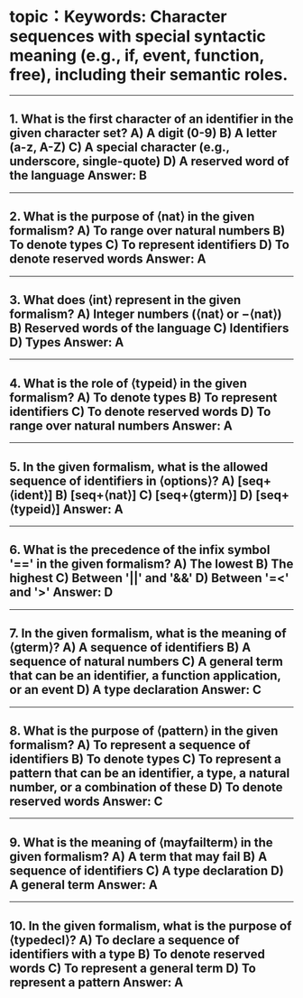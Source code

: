# topic：Keywords: Character sequences with special syntactic meaning (e.g., if, event, function, free), including their semantic roles.

---
**1. What is the first character of an identifier in the given character set?**
A) A digit (0-9)
B) A letter (a-z, A-Z)
C) A special character (e.g., underscore, single-quote)
D) A reserved word of the language
**Answer:** B
---

---
**2. What is the purpose of ⟨nat⟩ in the given formalism?**
A) To range over natural numbers
B) To denote types
C) To represent identifiers
D) To denote reserved words
**Answer:** A
---

---
**3. What does ⟨int⟩ represent in the given formalism?**
A) Integer numbers (⟨nat⟩ or −⟨nat⟩)
B) Reserved words of the language
C) Identifiers
D) Types
**Answer:** A
---

---
**4. What is the role of ⟨typeid⟩ in the given formalism?**
A) To denote types
B) To represent identifiers
C) To denote reserved words
D) To range over natural numbers
**Answer:** A
---

---
**5. In the given formalism, what is the allowed sequence of identifiers in ⟨options⟩?**
A) [seq+⟨ident⟩]
B) [seq+⟨nat⟩]
C) [seq+⟨gterm⟩]
D) [seq+⟨typeid⟩]
**Answer:** A
---

---
**6. What is the precedence of the infix symbol '==' in the given formalism?**
A) The lowest
B) The highest
C) Between '||' and '&&'
D) Between '=<' and '>'
**Answer:** D
---

---
**7. In the given formalism, what is the meaning of ⟨gterm⟩?**
A) A sequence of identifiers
B) A sequence of natural numbers
C) A general term that can be an identifier, a function application, or an event
D) A type declaration
**Answer:** C
---

---
**8. What is the purpose of ⟨pattern⟩ in the given formalism?**
A) To represent a sequence of identifiers
B) To denote types
C) To represent a pattern that can be an identifier, a type, a natural number, or a combination of these
D) To denote reserved words
**Answer:** C
---

---
**9. What is the meaning of ⟨mayfailterm⟩ in the given formalism?**
A) A term that may fail
B) A sequence of identifiers
C) A type declaration
D) A general term
**Answer:** A
---

---
**10. In the given formalism, what is the purpose of ⟨typedecl⟩?**
A) To declare a sequence of identifiers with a type
B) To denote reserved words
C) To represent a general term
D) To represent a pattern
**Answer:** A
---